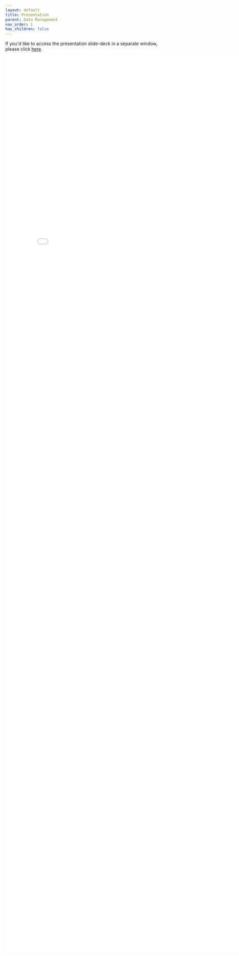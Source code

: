 ```yaml
---
layout: default
title: Presentation
parent: Data Management
nav_order: 1
has_children: false
---
```

If you'd like to access the presentation slide-deck in a separate window, please click [here](2023-Spring-DataBootcamp-DataManagement.pdf).

<iframe src="2023-Spring-DataBootcamp-DataManagement.pdf" style="width: 800px; height: 2800px;" frameBorder="0"></iframe>